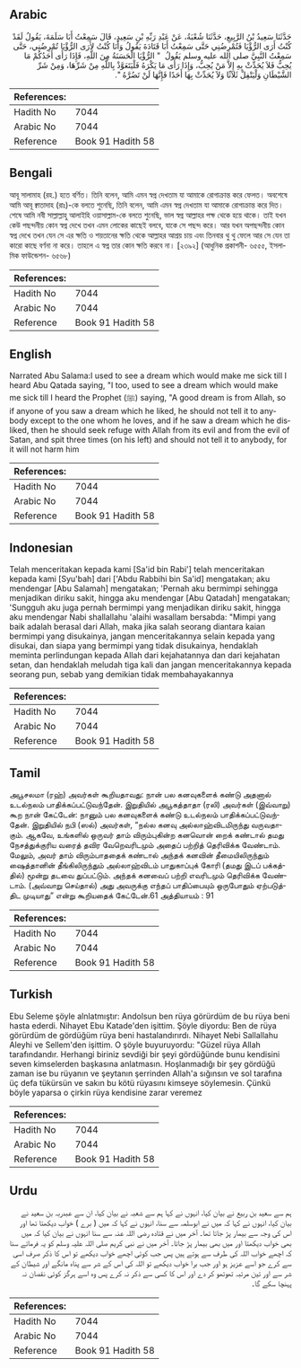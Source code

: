 ## Arabic


<div dir="rtl" lang="ar" style={{fontSize:'larger',backgroundColor:'#f8f9fa',padding:20}}>
حَدَّثَنَا سَعِيدُ بْنُ الرَّبِيعِ، حَدَّثَنَا شُعْبَةُ، عَنْ عَبْدِ رَبِّهِ بْنِ سَعِيدٍ، قَالَ سَمِعْتُ أَبَا سَلَمَةَ، يَقُولُ لَقَدْ كُنْتُ أَرَى الرُّؤْيَا فَتُمْرِضُنِي حَتَّى سَمِعْتُ أَبَا قَتَادَةَ يَقُولُ وَأَنَا كُنْتُ لأَرَى الرُّؤْيَا تُمْرِضُنِي، حَتَّى سَمِعْتُ النَّبِيَّ صلى الله عليه وسلم يَقُولُ ‏ "‏ الرُّؤْيَا الْحَسَنَةُ مِنَ اللَّهِ، فَإِذَا رَأَى أَحَدُكُمْ مَا يُحِبُّ فَلاَ يُحَدِّثْ بِهِ إِلاَّ مَنْ يُحِبُّ، وَإِذَا رَأَى مَا يَكْرَهُ فَلْيَتَعَوَّذْ بِاللَّهِ مِنْ شَرِّهَا، وَمِنْ شَرِّ الشَّيْطَانِ وَلْيَتْفِلْ ثَلاَثًا وَلاَ يُحَدِّثْ بِهَا أَحَدًا فَإِنَّهَا لَنْ تَضُرَّهُ ‏"‏‏.‏
</div>
<div style={{backgroundColor:'#f8f9fa',padding:20, marginBottom: 10}}><table> <thead> <tr> <th>References:</th> <th></th> </tr> </thead> <tbody><tr><td>Hadith No</td><td>7044</td></tr><tr><td>Arabic No</td><td>7044</td></tr><tr><td>Reference</td><td>Book 91 Hadith 58</td></tr></tbody></table></div>

## Bengali


<div dir="ltr" lang="bn" style={{fontSize:'larger',backgroundColor:'#f8f9fa',padding:20}}>
আবূ সালামাহ (রহ.) হতে বর্ণিত। তিনি বলেন, আমি এমন স্বপ্ন দেখতাম যা আমাকে রোগাক্রান্ত করে ফেলত। অবশেষে আমি আবূ ক্বাতাদাহ (রাঃ)-কে বলতে শুনেছি, তিনি বলেন, আমি এমন স্বপ্ন দেখতাম যা আমাকে রোগাক্রান্ত করে দিত। শেষে আমি নবী সাল্লাল্লাহু আলাইহি ওয়াসাল্লাম-কে বলতে শুনেছি, ভাল স্বপ্ন আল্লাহর পক্ষ থেকে হয়ে থাকে। তাই যখন কেউ পছন্দনীয় কোন স্বপ্ন দেখে তখন এমন লোকের কাছেই বলবে, যাকে সে পছন্দ করে। আর যখন অপছন্দনীয় কোন স্বপ্ন দেখে তখন যেন সে এর ক্ষতি ও শয়তানের ক্ষতি থেকে আল্লাহর আশ্রয় চায় এবং তিনবার থু থু ফেলে আর সে যেন তা কারো কাছে বর্ণনা না করে। তাহলে এ স্বপ্ন তার কোন ক্ষতি করবে না। [২৩৯২] (আধুনিক প্রকাশনী- ৬৫৫৫, ইসলামিক ফাউন্ডেশন- ৬৫৬৮)
</div>
<div style={{backgroundColor:'#f8f9fa',padding:20, marginBottom: 10}}><table> <thead> <tr> <th>References:</th> <th></th> </tr> </thead> <tbody><tr><td>Hadith No</td><td>7044</td></tr><tr><td>Arabic No</td><td>7044</td></tr><tr><td>Reference</td><td>Book 91 Hadith 58</td></tr></tbody></table></div>

## English


<div dir="ltr" lang="en" style={{fontSize:'larger',backgroundColor:'#f8f9fa',padding:20}}>
Narrated Abu Salama:I used to see a dream which would make me sick till I heard Abu Qatada saying, "I too, used to see a dream which would make me sick till I heard the Prophet (ﷺ) saying, "A good dream is from Allah, so if anyone of you saw a dream which he liked, he should not tell it to anybody except to the one whom he loves, and if he saw a dream which he disliked, then he should seek refuge with Allah from its evil and from the evil of Satan, and spit three times (on his left) and should not tell it to anybody, for it will not harm him
</div>
<div style={{backgroundColor:'#f8f9fa',padding:20, marginBottom: 10}}><table> <thead> <tr> <th>References:</th> <th></th> </tr> </thead> <tbody><tr><td>Hadith No</td><td>7044</td></tr><tr><td>Arabic No</td><td>7044</td></tr><tr><td>Reference</td><td>Book 91 Hadith 58</td></tr></tbody></table></div>

## Indonesian


<div dir="ltr" lang="id" style={{fontSize:'larger',backgroundColor:'#f8f9fa',padding:20}}>
Telah menceritakan kepada kami [Sa'id bin Rabi'] telah menceritakan kepada kami [Syu'bah] dari ['Abdu Rabbihi bin Sa'id] mengatakan; aku mendengar [Abu Salamah] mengatakan; 'Pernah aku bermimpi sehingga menjadikan diriku sakit, hingga aku mendengar [Abu Qatadah] mengatakan; 'Sungguh aku juga pernah bermimpi yang menjadikan diriku sakit, hingga aku mendengar Nabi shallallahu 'alaihi wasallam bersabda: "Mimpi yang baik adalah berasal dari Allah, maka jika salah seorang diantara kaian bermimpi yang disukainya, jangan menceritakannya selain kepada yang disukai, dan siapa yang bermimpi yang tidak disukainya, hendaklah meminta perlindungan kepada Allah dari kejahatannya dan dari kejahatan setan, dan hendaklah meludah tiga kali dan jangan menceritakannya kepada seorang pun, sebab yang demikian tidak membahayakannya
</div>
<div style={{backgroundColor:'#f8f9fa',padding:20, marginBottom: 10}}><table> <thead> <tr> <th>References:</th> <th></th> </tr> </thead> <tbody><tr><td>Hadith No</td><td>7044</td></tr><tr><td>Arabic No</td><td>7044</td></tr><tr><td>Reference</td><td>Book 91 Hadith 58</td></tr></tbody></table></div>

## Tamil


<div dir="ltr" lang="ta" style={{fontSize:'larger',backgroundColor:'#f8f9fa',padding:20}}>
அபூசலமா (ரஹ்) அவர்கள் கூறியதாவது: நான் பல கனவுகளைக் கண்டு அதனால் உடல்நலம் பாதிக்கப்பட்டுவந்தேன். இறுதியில் அபூகத்தாதா (ரலி) அவர்கள் (இவ்வாறு) கூற நான் கேட்டேன்: நானும் பல கனவுகளைக் கண்டு உடல்நலம் பாதிக்கப்பட்டுவந்தேன். இறுதியில் நபி (ஸல்) அவர்கள், “நல்ல கனவு அல்லாஹ்விடமிருந்து வருவதாகும். ஆகவே, உங்களில் ஒருவர் தாம் விரும்புகின்ற கனவொன் றைக் கண்டால் தமது நேசத்துக்குரிய வரைத் தவிர வேறெவரிடமும் அதைப் பற்றித் தெரிவிக்க வேண்டாம். மேலும், அவர் தாம் விரும்பாததைக் கண்டால் அந்தக் கனவின் தீமையிலிருந்தும் ஷைத்தானின் தீங்கிலிருந்தும் அல்லாஹ்விடம் பாதுகாப்புக் கோரி (தமது இடப் பக்கத்தில்) மூன்று தடவை துப்பட்டும். அந்தக் கனவைப் பற்றி எவரிடமும் தெரிவிக்க வேண்டாம். (அவ்வாறு செய்தால்) அது அவருக்கு எந்தப் பாதிப்பையும் ஒருபோதும் ஏற்படுத்திட முடியாது” என்று கூறியதைக் கேட்டேன்.61 அத்தியாயம் : 91
</div>
<div style={{backgroundColor:'#f8f9fa',padding:20, marginBottom: 10}}><table> <thead> <tr> <th>References:</th> <th></th> </tr> </thead> <tbody><tr><td>Hadith No</td><td>7044</td></tr><tr><td>Arabic No</td><td>7044</td></tr><tr><td>Reference</td><td>Book 91 Hadith 58</td></tr></tbody></table></div>

## Turkish


<div dir="ltr" lang="tr" style={{fontSize:'larger',backgroundColor:'#f8f9fa',padding:20}}>
Ebu Seleme şöyle alnlatmıştır: Andolsun ben rüya görürdüm de bu rüya beni hasta ederdi. Nihayet Ebu Katade'den işittim. Şöyle diyordu: Ben de rüya görürdüm de gördüğüm rüya beni hastalandırırdı. Nihayet Nebi Sallallahu Aleyhi ve Sellem'den işittim. O şöyle buyuruyordu: "Güzel rüya Allah tarafındandır. Herhangi biriniz sevdiği bir şeyi gördüğünde bunu kendisini seven kimselerden başkasına anlatmasın. Hoşlanmadığı bir şey gördüğü zaman ise bu rüyanın ve şeytanın şerrinden Allah'a sığınsın ve sol tarafına üç defa tükürsün ve sakın bu kötü rüyasını kimseye söylemesin. Çünkü böyle yaparsa o çirkin rüya kendisine zarar veremez
</div>
<div style={{backgroundColor:'#f8f9fa',padding:20, marginBottom: 10}}><table> <thead> <tr> <th>References:</th> <th></th> </tr> </thead> <tbody><tr><td>Hadith No</td><td>7044</td></tr><tr><td>Arabic No</td><td>7044</td></tr><tr><td>Reference</td><td>Book 91 Hadith 58</td></tr></tbody></table></div>

## Urdu


<div dir="rtl" lang="ur" style={{fontSize:'larger',backgroundColor:'#f8f9fa',padding:20}}>
ہم سے سعید بن ربیع نے بیان کیا، انہوں نے کہا ہم سے شعبہ نے بیان کیا، ان سے عبدربہ بن سعید نے بیان کیا، انہوں نے کہا کہ میں نے ابوسلمہ سے سنا، انہوں نے کہا کہ میں ( برے ) خواب دیکھتا تھا اور اس کی وجہ سے بیمار پڑ جاتا تھا۔ آخر میں نے قتادہ رضی اللہ عنہ سے سنا انہوں نے بیان کیا کہ میں بھی خواب دیکھتا اور میں بھی بیمار پڑ جاتا۔ آخر میں نے نبی کریم صلی اللہ علیہ وسلم کو یہ فرماتے سنا کہ اچھے خواب اللہ کی طرف سے ہوتے ہیں پس جب کوئی اچھے خواب دیکھے تو اس کا ذکر صرف اسی سے کرے جو اسے عزیز ہو اور جب برا خواب دیکھے تو اللہ کی اس کے شر سے پناہ مانگے اور شیطان کے شر سے اور تین مرتبہ تھوتھو کر دے اور اس کا کسی سے ذکر نہ کرے پس وہ اسے ہرگز کوئی نقصان نہ پہنچا سکے گا۔
</div>
<div style={{backgroundColor:'#f8f9fa',padding:20, marginBottom: 10}}><table> <thead> <tr> <th>References:</th> <th></th> </tr> </thead> <tbody><tr><td>Hadith No</td><td>7044</td></tr><tr><td>Arabic No</td><td>7044</td></tr><tr><td>Reference</td><td>Book 91 Hadith 58</td></tr></tbody></table></div>